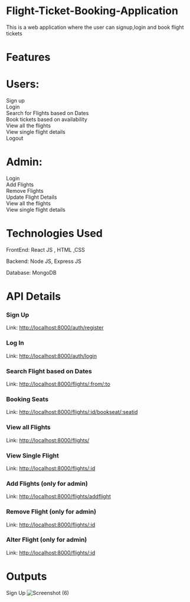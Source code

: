 # Flight-Ticket-Booking-Application
This is a web application where the user can signup,login and book flight tickets

# Features

# Users:

Sign up\
Login\
Search for Flights based on Dates\
Book tickets based on availability\
View all the flights\
View single flight details\
Logout

# Admin:

Login\
Add Flights\
Remove Flights\
Update Flight Details\
View all the flights\
View single flight details

# Technologies Used

FrontEnd: React JS , HTML ,CSS

Backend: Node JS, Express JS

Database:  MongoDB

# API Details

### Sign Up
Link: [http://localhost:8000/auth/register](http://localhost:8000/auth/register)

### Log In
Link: [http://localhost:8000/auth/login](http://localhost:8000/auth/login)

### Search Flight based on Dates
Link: [http://localhost:8000/flights/:from/:to](http://localhost:8000/flights/:from/:to)

### Booking Seats
Link: [http://localhost:8000/flights/:id/bookseat/:seatid](http://localhost:8000/flights/:id/bookseat/:seatid)

### View all Flights
Link: [http://localhost:8000/flights/](http://localhost:8000/flights/)

### View Single Flight
Link: [http://localhost:8000/flights/:id](http://localhost:8000/flights/:id)

### Add Flights (only for admin)
Link: [http://localhost:8000/flights/addflight](http://localhost:8000/flights)

### Remove Flight (only for admin)
Link: [http://localhost:8000/flights/:id](http://localhost:8000/flights/:id)

### Alter Flight (only for admin)
Link: [http://localhost:8000/flights/:id](http://localhost:8000/flights/:id)

# Outputs
Sign Up
![Screenshot (6)](https://user-images.githubusercontent.com/73932175/236747500-dd74767b-fa7d-44dc-a0ed-24e3b557eb25.png)


